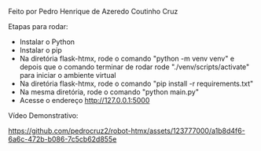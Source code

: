 Feito por Pedro Henrique de Azeredo Coutinho Cruz


Etapas para rodar:

- Instalar o Python
- Instalar o pip
- Na diretória flask-htmx, rode o comando "python -m venv venv" e depois que o comando terminar de rodar rode "./venv/scripts/activate" para iniciar o ambiente virtual
- Na diretória flask-htmx, rode o comando "pip install -r requirements.txt"
- Na mesma diretória, rode o comando "python main.py"
- Acesse o endereço http://127.0.0.1:5000


Vídeo Demonstrativo:


https://github.com/pedrocruz2/robot-htmx/assets/123777000/a1b8d4f6-6a6c-472b-b086-7c5cb62d855e

